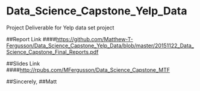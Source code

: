 # Data_Science_Capstone_Yelp_Data
Project Deliverable for Yelp data set project

##Report Link
####https://github.com/Matthew-T-Fergusson/Data_Science_Capstone_Yelp_Data/blob/master/20151122_Data_Science_Capstone_Final_Reports.pdf

##Slides Link
####http://rpubs.com/MFergusson/Data_Science_Capstone_MTF



##Sincerely,
##Matt
